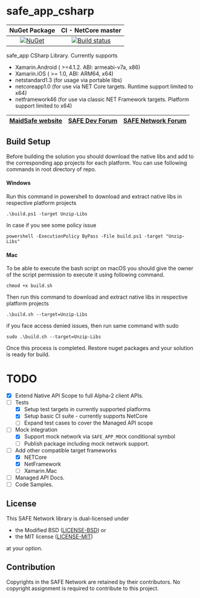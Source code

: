 # safe_app_csharp

|NuGet Package|CI - NetCore master|
|:-----------:|:-----------------:|
|[![NuGet](https://img.shields.io/nuget/v/MaidSafe.SafeApp.svg)](https://www.nuget.org/packages/MaidSafe.SafeApp)|[![Build status](https://ci.appveyor.com/api/projects/status/x3m722rvosw2coao/branch/master?svg=true)](https://ci.appveyor.com/project/MaidSafe-QA/safe-app-csharp/branch/master)|

safe_app CSharp Library. Currently supports
- Xamarin.Android ( >=4.1.2. ABI: armeabi-v7a, x86)
- Xamarin.iOS ( >= 1.0, ABI: ARM64, x64)
- netstandard1.3 (for usage via portable libs)
- netcoreapp1.0 (for use via NET Core targets. Runtime support limited to x64)
- netframework46 (for use via classic NET Framework targets. Platform support limited to x64)

| [MaidSafe website](https://maidsafe.net) | [SAFE Dev Forum](https://forum.safedev.org) | [SAFE Network Forum](https://safenetforum.org) |
|:----:|:----:|:----:|


## Build Setup
Before building the solution you should download the native libs and add to the corresponding app projects for each platform. You can use following commands in root directory of repo.
#### Windows
Run this command in powershell to download and extract native libs in respective platform projects
```
.\build.ps1 -target Unzip-Libs
```
In case if you see some policy issue
```
powershell -ExecutionPolicy ByPass -File build.ps1 -target "Unzip-Libs"
```

#### Mac
To be able to execute the bash script on macOS you should give the owner of the script permission to execute it using following command.
```
chmod +x build.sh
```
Then run this command to download and extract native libs in respective platform projects
```
.\build.sh --target=Unzip-Libs
```
if you face access denied issues, then run same command with sudo
```
sudo .\build.sh --target=Unzip-Libs
```

Once this process is completed. Restore nuget packages and your solution is ready for build.


# TODO
- [x] Extend Native API Scope to full Alpha-2 client APIs.
- [ ] Tests
  - [x] Setup test targets in currently supported platforms
  - [x] Setup basic CI suite - currently supports NetCore
  - [ ] Expand test cases to cover the Managed API scope
- [ ] Mock integration
  - [x] Support mock network via `SAFE_APP_MOCK` conditional symbol
  - [ ] Publish package including mock network support.
- [ ] Add other compatible target frameworks
  - [x] NETCore
  - [x] NetFramework
  - [ ] Xamarin.Mac
- [ ] Managed API Docs.
- [ ] Code Samples.

## License

This SAFE Network library is dual-licensed under

* the Modified BSD ([LICENSE-BSD](https://opensource.org/licenses/BSD-3-Clause)) or
* the MIT license ([LICENSE-MIT](http://opensource.org/licenses/MIT))

at your option.

## Contribution

Copyrights in the SAFE Network are retained by their contributors. No copyright assignment is required to contribute to this project.
